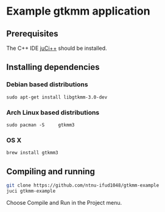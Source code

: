 # Example gtkmm application

## Prerequisites
The C++ IDE [juCi++](https://github.com/cppit/jucipp) should be installed.

## Installing dependencies

### Debian based distributions
`sudo apt-get install libgtkmm-3.0-dev`

### Arch Linux based distributions
`sudo pacman -S 	gtkmm3`

### OS X
`brew install gtkmm3`

## Compiling and running
```sh
git clone https://github.com/ntnu-ifud1048/gtkmm-example
juci gtkmm-example
```

Choose Compile and Run in the Project menu.
